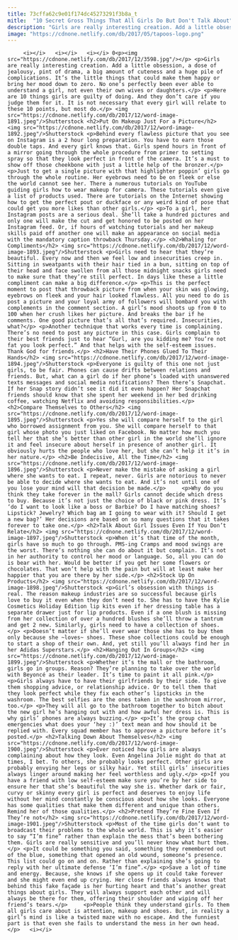 ```yaml
---
title: 73cffa62c9e01f174dc45273291f3b8a_t
mitle:  "10 Secret Gross Things That All Girls Do But Don't Talk About"
description: "Girls are really interesting creation. Add a little obsession, a dose of jealousy, pint of drama, a big amount of cuteness and a huge pile of complications."
image: "https://cdnone.netlify.com/db/2017/05/tapoos-logo.png"
---
```


         <i></i>   <i></i>   <i></i> 0<p><img src="https://cdnone.netlify.com/db/2017/12/3598.jpg"/></p> <p>Girls are really interesting creation. Add a little obsession, a dose of jealousy, pint of drama, a big amount of cuteness and a huge pile of complications. It’s the little things that could make them happy or bring her mood down to zero. No one’s perfectly been ever able to understand a girl, not even their own wives or daughters.</p> <p>Here are 10 things girls are guilty of doing. And they don’t care if you judge them for it. It is not necessary that every girl will relate to these 10 points, but most do.</p> <img src="https://cdnone.netlify.com/db/2017/12/word-image-1891.jpeg"/>Shutterstock <h2>Put On Makeup Just For a Picture</h2> <img src="https://cdnone.netlify.com/db/2017/12/word-image-1892.jpeg"/>Shutterstock <p>Behind every flawless picture that you see on Instagram is a 2 hour long preparation. You have to earn those double taps. And every girl knows that. Girls spend hours in front of a mirror going through the whole procedure from primer to setting spray so that they look perfect in front of the camera. It’s a must to show off those cheekbone with just a little help of the bronzer.</p> <p>Just to get a single picture with that highlighter poppin’ girls go through the whole routine. Her eyebrows need to be on fleek or else the world cannot see her. There a numerous tutorials on YouTube guiding girls how to wear makeup for camera. These tutorials even give a list of products used. There are tutorials on the Internet showing how to get the perfect pout or duckface or any weird kind of pose that could get you more likes than other girls.</p> <p>To a girl, her Instagram posts are a serious deal. She’ll take a hundred pictures and only one will make the cut and get honored to be posted on her Instagram feed. Or, if hours of watching tutorials and her makeup skills paid off another one will make an appearance on social media with the mandatory caption throwback Thursday.</p> <h2>Whaling for Compliments</h2> <img src="https://cdnone.netlify.com/db/2017/12/word-image-1893.jpeg"/>Shutterstock <p>Girls need to hear that they’re beautiful. Every now and then we feel low and insecurities creep in. Sitting in sweatpants with their hair tied in a bun, sitting on top of their head and face swollen from all those midnight snacks girls need to make sure that they’re still perfect. In days like these a little compliment can make a big difference.</p> <p>This is the perfect moment to post that throwback picture from when your skin was glowing, eyebrows on fleek and your hair looked flawless. All you need to do is post a picture and your loyal army of followers will bombard you with complements in the comment section. A girl’s mood shoots up from 0 to 100 when her crush likes her picture. And breaks the bar if he comments. One good picture that’s all that’s required. Insecurities, what?</p> <p>Another technique that works every time is complaining. There’s no need to post any picture in this case. Girls complain to their best friends just to hear “Gurl, are you kidding me? You’re not fat you look perfect.” And that helps with the self-esteem issues. Thank God for friends.</p> <h2>Have Their Phones Glued To Their Hands</h2> <img src="https://cdnone.netlify.com/db/2017/12/word-image-1894.jpeg"/>Shutterstock <p>Everyone is guilty of this one not just girls, to be fair. Phones can cause drifts between relations and friends. But, what can a girl do if her phone’s loaded with unanswered texts messages and social media notifications? Then there’s Snapchat. If her Snap story didn’t see it did it even happen? Her Snapchat friends should know that she spent her weekend in her bed drinking coffee, watching Netflix and avoiding responsibilities.</p> <h2>Compare Themselves to Others</h2> <img src="https://cdnone.netlify.com/db/2017/12/word-image-1895.jpeg"/>Shutterstock <p>Yes she will compare herself to the girl who borrowed assignment from you. She will compare herself to that girl whose photo you just liked on Facebook. No matter how much you tell her that she’s better than other girl in the world she’ll ignore it and feel insecure about herself in presence of another girl. It obviously hurts the people who love her, but she can’t help it it’s in her nature.</p> <h2>Be Indecisive, All the Time</h2> <img src="https://cdnone.netlify.com/db/2017/12/word-image-1896.jpeg"/>Shutterstock <p>Never make the mistake of asking a girl where she wants to eat. I repeat, never. Girls are notorious to never be able to decide where she wants to eat. And it’s not until one of you lose your mind will that decision be made.</p>     <p>Why do you think they take forever in the mall? Girls cannot decide which dress to buy. Because it’s not just the choice of black or pink dress. It’s ‘do I want to look like a boss or Barbie? Do I have matching shoes? Lipstick? Jewelry? Which bag am I going to wear with it? Should I get a new bag?’ Her decisions are based on so many questions that it takes forever to take one.</p> <h2>Talk About Girl Issues Even If You Don’t Relate</h2> <img src="https://cdnone.netlify.com/db/2017/12/word-image-1897.jpeg"/>Shutterstock <p>When it’s that time of the month, girls have so much to go through. PMS-ing Cramps and mood swings are the worst. There’s nothing she can do about it but complain. It’s not in her authority to control her mood or language. So, all you can do is bear with her. Would be better if you get her some flowers or chocolates. That won’t help with the pain but will at least make her happier that you are there by her side.</p> <h2>Stock Up On Products</h2> <img src="https://cdnone.netlify.com/db/2017/12/word-image-1898.jpeg"/>Shutterstock <p>Girl’s obsession with things is real. The reason makeup industries are so successful because girls love to buy it even when they don’t need to. She has to have the Kylie Cosmetics Holiday Edition lip kits even if her dressing table has a separate drawer just for lip products. Even if a one blush is missing from her collection of over a hundred blushes she’ll throw a tantrum and get 2 new. Similarly, girls need to have a collection of shoes.</p> <p>Doesn’t matter if she’ll ever wear those she has to buy them only because she ~loves~ shoes. These shoe collections could be enough to start a shop of their own. And, yet still you’ll always find her in her Adidas Superstars.</p> <h2>Hanging Out In Groups</h2> <img src="https://cdnone.netlify.com/db/2017/12/word-image-1899.jpeg"/>Shutterstock <p>Whether it’s the mall or the bathroom, girls go in groups. Reason? They’re planning to take over the world with Beyoncé as their leader. It’s time to paint it all pink.</p> <p>Girls always have to have their girlfriends by their side. To give them shopping advice, or relationship advice. Or to tell them that they look perfect while they fix each other’s lipsticks in the washroom. The best selfies are the ones taken in the washroom mirror, too.</p> <p>They will all go to the bathroom together to bitch about the new girl he’s hanging out with and how awful her dress is. This is why girls’ phones are always buzzing.</p> <p>It’s the group chat emergencies what does your ‘hey :)’ text mean and how should it be replied with. Every squad member has to approve a picture before it’s posted.</p> <h2>Talking Down About Themselves</h2> <img src="https://cdnone.netlify.com/db/2017/12/word-image-1900.jpeg"/>Shutterstock <p>Ever noticed how girls are always complaining about how they look. Even Angelina Jolie might do that at times, I bet. To others, she probably looks perfect. Other girls are probably envying her legs or silky hair. Yet still girls’ insecurities always linger around making her feel worthless and ugly.</p> <p>If you have a friend with low self-esteem make sure you’re by her side to ensure her that she’s beautiful the way she is. Whether dark or fair, curvy or skinny every girl is perfect and deserves to enjoy life without her mind constantly be conscious about how she looks. Everyone has some qualities that make them different and unique than others. Remind her of those qualities.</p> <h2>Pretend They’re Fine Even If They’re not</h2> <img src="https://cdnone.netlify.com/db/2017/12/word-image-1901.jpeg"/>Shutterstock <p>Most of the time girls don’t want to broadcast their problems to the whole world. This is why it’s easier to say “I’m fine” rather than explain the mess that’s been bothering them. Girls are really sensitive and you’ll never know what hurt them.</p> <p>It could be something you said, something they remembered out of the blue, something that opened an old wound, someone’s presence. This list could go on and on. Rather than explaining she’s going to reply with her ultimate defense ‘I’m fine”.</p> <p>Save a lot of time and energy. Because, she knows if she opens up it could take forever and she might even end up crying. Her close friends always knows that behind this fake façade is her hurting heart and that’s another great things about girls. They will always support each other and will always be there for them, offering their shoulder and wiping off her friend’s tears.</p>     <p>People think they understand girls. To them all girls care about is attention, makeup and shoes. But, in reality a girl’s mind is like a twisted maze with no escape. And the funniest part is that even she fails to understand the mess in her own head.</p>   <i></i>